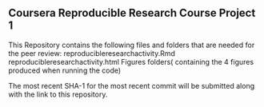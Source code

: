 ## Coursera Reproducible Research Course Project 1
 
This Repository contains the following files and folders that are needed for the peer review:
    reproducibleresearchactivity.Rmd
    reproducibleresearchactivity.html
    Figures folders( containing the 4 figures produced when running the code) 
    
 The most recent SHA-1 for the most recent commit will be submitted along with the link to this repository. 
 
